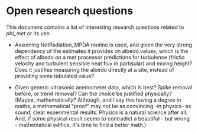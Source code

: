 # Open research questions

This document contains a list of interesting research questions related to _pbl_met_ or its use.

* Assuming NetRadiation_MPDA routine is used, and given the very strong dependency of the estimates it provides on albedo values, which is the effect of albedo on a met processor predictions for turbulence (frictio velocity and turbulent sensible heat flux in partisular) and mixing height? Does it justifies measuring the albedo directly at a site, instead of providing some tabulated value?

* Given generic ultrasonic anemometer data, which is best? Spike removal before, or trend removal? Can the choice be justified physically? (Maybe, mathematically? Although, and I say this having a degree in maths, a mathematical "proof" may not be as convincing -in physics- as sound, clear experimental results. Physics is a natural science after all. And, if some physical result seems to contradict a beautiful - but wrong - mathematical edifice, it's time to find a better math.)
